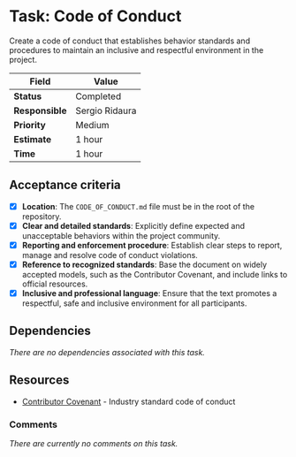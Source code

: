 # Task: Code of Conduct

Create a code of conduct that establishes behavior standards and procedures to maintain an inclusive and respectful environment in the project.

| Field           | Value          |
| --------------- | -------------- |
| **Status**      | Completed      |
| **Responsible** | Sergio Ridaura |
| **Priority**    | Medium         |
| **Estimate**    | 1 hour         |
| **Time**        | 1 hour         |

## Acceptance criteria

- [x] **Location**: The `CODE_OF_CONDUCT.md` file must be in the root of the repository.
- [x] **Clear and detailed standards**: Explicitly define expected and unacceptable behaviors within the project community.
- [x] **Reporting and enforcement procedure**: Establish clear steps to report, manage and resolve code of conduct violations.
- [x] **Reference to recognized standards**: Base the document on widely accepted models, such as the Contributor Covenant, and include links to official resources.
- [x] **Inclusive and professional language**: Ensure that the text promotes a respectful, safe and inclusive environment for all participants.

## Dependencies

_There are no dependencies associated with this task._

## Resources

- [Contributor Covenant](https://www.contributor-covenant.org/) - Industry standard code of conduct

### Comments

_There are currently no comments on this task._
